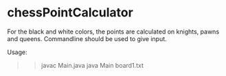 # chessPointCalculator
For the black and white colors, the points are calculated on knights, pawns and queens. Commandline should be used to give input. 

Usage:
>> javac Main.java
>> java Main board1.txt

